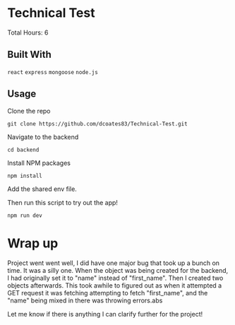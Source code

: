 # Technical Test

Total Hours: 6

## Built With

`react` `express` `mongoose` `node.js`

## Usage
Clone the repo
```
git clone https://github.com/dcoates83/Technical-Test.git
```
Navigate to the backend
```
cd backend
``` 

Install NPM packages

```
npm install
```
Add the shared env file.

Then run this script to try out the app!
```
npm run dev
```
# Wrap up
Project went went well, I did have one major bug that took up a bunch on time. It was a silly one. When the object was being created for the backend, I had originally set it to "name" instead of "first_name". Then I created two objects afterwards. This took awhile to figured out as when it attempted a GET request it was fetching attempting to fetch "first_name", and the "name" being mixed in there was throwing errors.abs

Let me know if there is anything I can clarify further for the project! 

